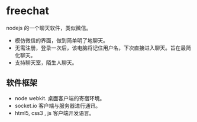 # freechat
nodejs 的一个聊天软件，类似微信。
- 模仿微信的界面，做到简单明了地聊天。
- 无需注册，登录一次后，该电脑将记住用户名，下次直接进入聊天。旨在最简化聊天。
- 支持聊天室，陌生人聊天。

## 软件框架
- node webkit. 桌面客户端的寄宿环境。
- socket.io 客户端与服务器进行通讯。
- html5, css3 , js 客户端开发语言。
